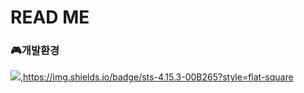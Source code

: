 # READ ME

### 🎮개발환경

<img src="https://img.shields.io/badge/Windows-0078D6?style=flat-square&logo=Windows&logoColor=white"/>,<https://img.shields.io/badge/sts-4.15.3-00B265?style=flat-square>



